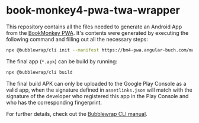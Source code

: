 # book-monkey4-pwa-twa-wrapper

This repository contains all the files needed to generate an Android App from the [BookMonkey PWA](https://github.com/book-monkey4/book-monkey4-pwa).
It's contents were generated by executing the following command and filling out all the necessary steps:

```bash
npx @bubblewrap/cli init --manifest https://bm4-pwa.angular-buch.com/manifest.json
```

The final app (`*.apk`) can be build by running:

```bash
npx @bubblewrap/cli build
```

The final build APK can only be uploaded to the Google Play Console as a valid app, when the signature defined in `assetlinks.json` will match with the signature of the developer who registered this app in the Play Console and who has the corresponding fingerprint.

For further details, check out the [Bubblewrap CLI manual](https://www.npmjs.com/package/@bubblewrap/cli).